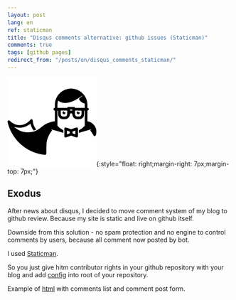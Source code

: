 ```yaml
---
layout: post
lang: en
ref: staticman
title: "Disqus comments alternative: github issues (Staticman)"
comments: true
tags: [github pages]
redirect_from: "/posts/en/disqus_comments_staticman/"
---
```


![](/images/staticman.png){:style="float: right;margin-right: 7px;margin-top: 7px;"}

<style type="text/css">
  h2 {
    content: "";
    clear: both;
  }
</style>

## Exodus

After news about disqus, I decided to move comment system of my blog to github review.
Because my site is static and live on github itself.

Downside from this solution - no spam protection and no engine to control comments
by users, because all comment now posted by bot.

I used [Staticman](https://staticman.net/docs/).

So you just give hitm contributor rights in your github repository with your blog
and add [config](https://github.com/andgineer/sorokin.engineer/blob/master/staticman.yml)
into root of your repository.

Example of [html](https://github.com/andgineer/sorokin.engineer/blob/master/_includes/staticman.html) with comments list and comment post form.

